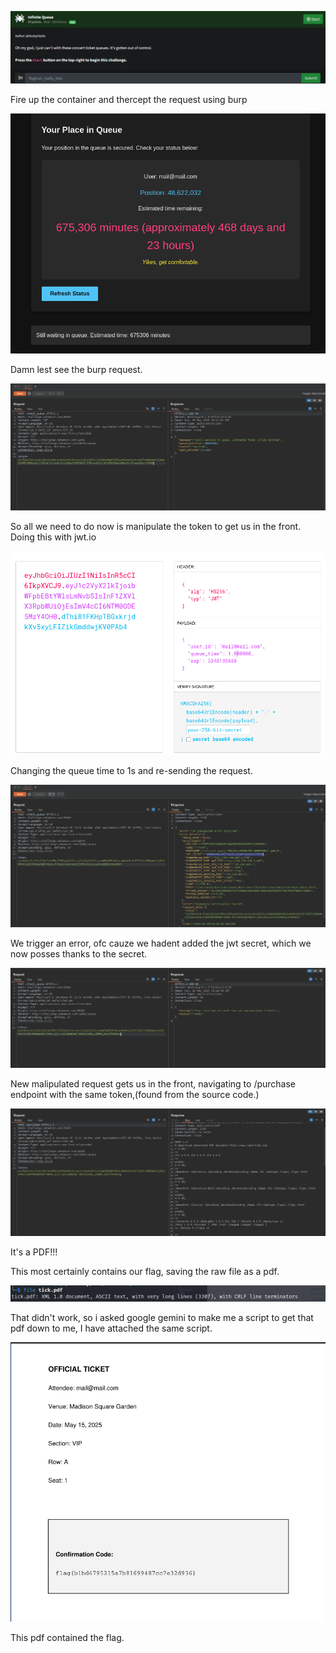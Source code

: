 ![image](/Infinite_Queue/img/Screenshot%202025-05-25%20234855.png)

Fire up the container and thercept the request using burp

![image](/Infinite_Queue/img/Screenshot%202025-05-25%20235156.png)

Damn lest see the burp request.

![image](/Infinite_Queue/img/Screenshot%202025-05-25%20235235.png)

So all we need to do now is manipulate the token to get us in the front. Doing this with jwt.io

![image](/Infinite_Queue/img/Screenshot%202025-05-25%20235423.png)

Changing the queue time to 1s and re-sending the request.

![image](/Infinite_Queue/img/Screenshot%202025-05-25%20235528.png)

We trigger an error, ofc cauze we hadent added the jwt secret, which we now posses thanks to the secret.

![image](/Infinite_Queue/img/Screenshot%202025-05-25%20235652.png)

New malipulated request gets us in the front, navigating to /purchase endpoint with the same token,(found from the source code.)

![image](/Infinite_Queue/img/Screenshot%202025-05-25%20235830.png)

It's a PDF!!!

This most certainly contains our flag, saving the raw file as a pdf.

![image](/Infinite_Queue/img/Screenshot%202025-05-26%20000111.png)

That didn't work, so i asked google gemini to make me a script to get that pdf down to me, I have attached the same script.

![image](/Infinite_Queue/img/Screenshot%202025-05-26%20000343.png)

This pdf contained the flag.